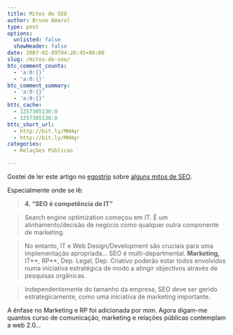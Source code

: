 ```yaml
---
title: Mitos de SEO
author: Bruno Amaral
type: post
options:
  unlisted: false
  showHeader: false
date: 2007-02-09T04:26:45+00:00
slug: /mitos-de-seo/
btc_comment_counts:
  - 'a:0:{}'
  - 'a:0:{}'
btc_comment_summary:
  - 'a:0:{}'
  - 'a:0:{}'
bttc_cache:
  - 1257305138:0
  - 1257305138:0
bttc_short_url:
  - http://bit.ly/MHHqr
  - http://bit.ly/MHHqr
categories:
  - Relações Públicas

---
```

Gostei de ler este artigo no [egostrip][1] sobre [alguns mitos de SEO][2].

Especialmente onde se lê:

> **4. “SEO é competência de IT”**
  
> Search engine optimization começou em IT. É um alinhamento/decisão de negócio como qualquer outra componente de marketing.
  
> No entanto, IT e Web Design/Development são cruciais para uma implementação apropriada… SEO é multi-departmental. **Marketing,** IT**, RP**, Dep. Legal, Dep. Criativo poderão estar todos envolvidos numa iniciativa estratégica de modo a atingir objectivos através de pesquisas orgânicas.
  
> Independentemente do tamanho da empresa, SEO deve ser gerido estrategicamente, como uma iniciativa de marketing importante.

A ênfase no Marketing e RP foi adicionada por mim. Agora digam-me quantos curso de comunicação, marketing e relações públicas contemplam a web 2.0&#8230;

 [1]: http://www.egostrip.com
 [2]: http://www.egostrip.com/2007/01/05/alguns-mitos-em-seo/